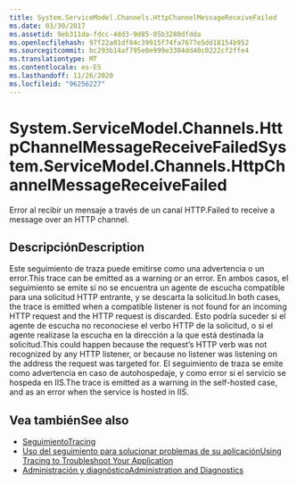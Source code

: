 ```yaml
---
title: System.ServiceModel.Channels.HttpChannelMessageReceiveFailed
ms.date: 03/30/2017
ms.assetid: 9eb311da-fdcc-4dd3-9d85-05b3280dfdda
ms.openlocfilehash: 97f22a01df84c39915f74fa7677e5dd18154b952
ms.sourcegitcommit: bc293b14af795e0e999e3304dd40c0222cf2ffe4
ms.translationtype: MT
ms.contentlocale: es-ES
ms.lasthandoff: 11/26/2020
ms.locfileid: "96256227"
---
```

# <a name="systemservicemodelchannelshttpchannelmessagereceivefailed"></a><span data-ttu-id="ca864-102">System.ServiceModel.Channels.HttpChannelMessageReceiveFailed</span><span class="sxs-lookup"><span data-stu-id="ca864-102">System.ServiceModel.Channels.HttpChannelMessageReceiveFailed</span></span>

<span data-ttu-id="ca864-103">Error al recibir un mensaje a través de un canal HTTP.</span><span class="sxs-lookup"><span data-stu-id="ca864-103">Failed to receive a message over an HTTP channel.</span></span>  
  
## <a name="description"></a><span data-ttu-id="ca864-104">Descripción</span><span class="sxs-lookup"><span data-stu-id="ca864-104">Description</span></span>  

 <span data-ttu-id="ca864-105">Este seguimiento de traza puede emitirse como una advertencia o un error.</span><span class="sxs-lookup"><span data-stu-id="ca864-105">This trace can be emitted as a warning or an error.</span></span> <span data-ttu-id="ca864-106">En ambos casos, el seguimiento se emite si no se encuentra un agente de escucha compatible para una solicitud HTTP entrante, y se descarta la solicitud.</span><span class="sxs-lookup"><span data-stu-id="ca864-106">In both cases, the trace is emitted when a compatible listener is not found for an incoming HTTP request and the HTTP request is discarded.</span></span> <span data-ttu-id="ca864-107">Esto podría suceder si el agente de escucha no reconociese el verbo HTTP de la solicitud, o si el agente realizase la escucha en la dirección a la que está destinada la solicitud.</span><span class="sxs-lookup"><span data-stu-id="ca864-107">This could happen because the request’s HTTP verb was not recognized by any HTTP listener, or because no listener was listening on the address the request was targeted for.</span></span> <span data-ttu-id="ca864-108">El seguimiento de traza se emite como advertencia en caso de autohospedaje, y como error si el servicio se hospeda en IIS.</span><span class="sxs-lookup"><span data-stu-id="ca864-108">The trace is emitted as a warning in the self-hosted case, and as an error when the service is hosted in IIS.</span></span>  
  
## <a name="see-also"></a><span data-ttu-id="ca864-109">Vea también</span><span class="sxs-lookup"><span data-stu-id="ca864-109">See also</span></span>

- [<span data-ttu-id="ca864-110">Seguimiento</span><span class="sxs-lookup"><span data-stu-id="ca864-110">Tracing</span></span>](index.md)
- [<span data-ttu-id="ca864-111">Uso del seguimiento para solucionar problemas de su aplicación</span><span class="sxs-lookup"><span data-stu-id="ca864-111">Using Tracing to Troubleshoot Your Application</span></span>](using-tracing-to-troubleshoot-your-application.md)
- [<span data-ttu-id="ca864-112">Administración y diagnóstico</span><span class="sxs-lookup"><span data-stu-id="ca864-112">Administration and Diagnostics</span></span>](../index.md)
